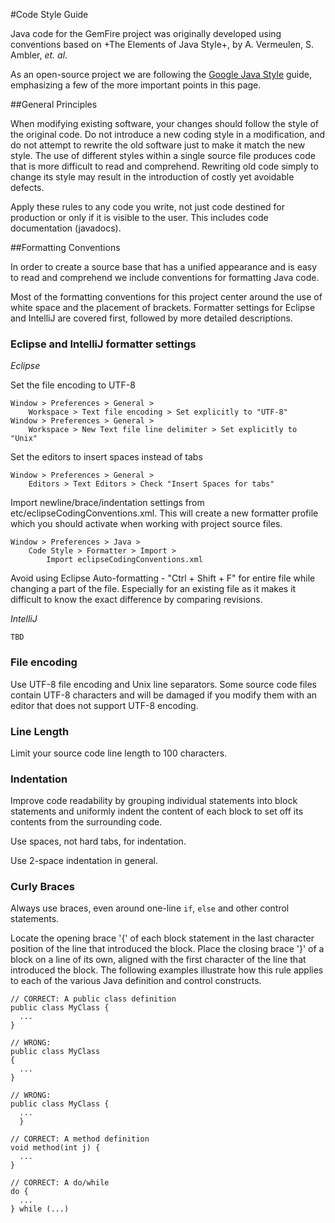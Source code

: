 #Code Style Guide

Java code for the GemFire project was originally 
developed using conventions based on
+The Elements of Java Style+, by A. Vermeulen, S. Ambler, _et. al_. 

As an open-source project we are following the 
[Google Java Style](http://google-styleguide.googlecode.com/svn/trunk/javaguide.html) 
guide, emphasizing a few of the more important points in this page.

##General Principles

When modifying existing software, your changes should follow the style of 
the original code. Do not introduce a new coding style in a modification, 
and do not attempt to rewrite the old software just to make it match the 
new style. The use of different styles within a single source file produces 
code that is more difficult to read and comprehend. Rewriting old code 
simply to change its style may result in the introduction of costly yet 
avoidable defects.

Apply these rules to any code you write, not just code destined for production 
or only if it is visible to the user. This includes code documentation (javadocs).


##Formatting Conventions

In order to create a source base that has a unified appearance and is easy
to read and comprehend we include conventions for formatting Java code.

Most of the formatting conventions for this project center around the use of white space
and the placement of brackets.  Formatter settings for Eclipse and IntelliJ
are covered first, followed by more detailed descriptions.

### Eclipse and IntelliJ formatter settings

*Eclipse*

Set the file encoding to UTF-8

    Window > Preferences > General >
        Workspace > Text file encoding > Set explicitly to "UTF-8"
    Window > Preferences > General > 
        Workspace > New Text file line delimiter > Set explicitly to "Unix"

Set the editors to insert spaces instead of tabs

    Window > Preferences > General > 
        Editors > Text Editors > Check "Insert Spaces for tabs"

Import newline/brace/indentation settings from etc/eclipseCodingConventions.xml.  This will create a new formatter profile which you should activate when working with project source files.

    Window > Preferences > Java > 
        Code Style > Formatter > Import > 
            Import eclipseCodingConventions.xml

Avoid using Eclipse Auto-formatting - "Ctrl + Shift + F" for entire file while changing a part of the file. Especially for an existing file as it makes it difficult to know the exact difference by comparing revisions.


*IntelliJ*

    TBD

### File encoding

Use UTF-8 file encoding and Unix line separators.  Some source code files
contain UTF-8 characters and will be damaged if you modify them with an
editor that does not support UTF-8 encoding.


### Line Length

Limit your source code line length to 100 characters.


### Indentation

Improve code readability by grouping individual statements into block statements and uniformly indent the content of each block to set off its contents from the surrounding code.

Use spaces, not hard tabs, for indentation.

Use 2-space indentation in general.

### Curly Braces

Always use braces, even around one-line `if`, `else` and other control statements.

Locate the opening brace '\{' of each block statement in the last character 
position of the line that introduced the block.  Place the closing brace '}' 
of a block on a line of its own, aligned with the first character of the line 
that introduced the block. The following examples illustrate how this rule 
applies to each of the various Java definition and control constructs.

    // CORRECT: A public class definition
    public class MyClass {
      ...
    }

    // WRONG:
    public class MyClass
    {
      ...
    }

    // WRONG:
    public class MyClass {
      ...
      }

    // CORRECT: A method definition
    void method(int j) {
      ...
    }
    
    // CORRECT: A do/while
    do {
      ...
    } while (...)

